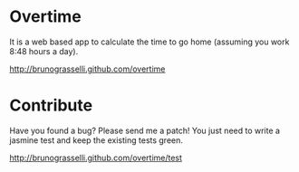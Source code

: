 # Overtime

It is a web based app to calculate the time to go home (assuming you work 8:48 hours a day).

http://brunograsselli.github.com/overtime

# Contribute

Have you found a bug? Please send me a patch! You just need to write a jasmine test and keep the existing tests green.

http://brunograsselli.github.com/overtime/test

